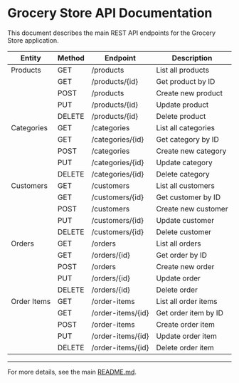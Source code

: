 # Grocery Store API Documentation

This document describes the main REST API endpoints for the Grocery Store application.

| Entity        | Method | Endpoint                | Description           |
|-------------- |--------|------------------------|-----------------------|
| Products      | GET    | /products              | List all products     |
|               | GET    | /products/{id}         | Get product by ID     |
|               | POST   | /products              | Create new product    |
|               | PUT    | /products/{id}         | Update product        |
|               | DELETE | /products/{id}         | Delete product        |
| Categories    | GET    | /categories            | List all categories   |
|               | GET    | /categories/{id}       | Get category by ID    |
|               | POST   | /categories            | Create new category   |
|               | PUT    | /categories/{id}       | Update category       |
|               | DELETE | /categories/{id}       | Delete category       |
| Customers     | GET    | /customers             | List all customers    |
|               | GET    | /customers/{id}        | Get customer by ID    |
|               | POST   | /customers             | Create new customer   |
|               | PUT    | /customers/{id}        | Update customer       |
|               | DELETE | /customers/{id}        | Delete customer       |
| Orders        | GET    | /orders                | List all orders       |
|               | GET    | /orders/{id}           | Get order by ID       |
|               | POST   | /orders                | Create new order      |
|               | PUT    | /orders/{id}           | Update order          |
|               | DELETE | /orders/{id}           | Delete order          |
| Order Items   | GET    | /order-items           | List all order items  |
|               | GET    | /order-items/{id}      | Get order item by ID  |
|               | POST   | /order-items           | Create order item     |
|               | PUT    | /order-items/{id}      | Update order item     |
|               | DELETE | /order-items/{id}      | Delete order item     |

---

For more details, see the main [README.md](../README.md). 
